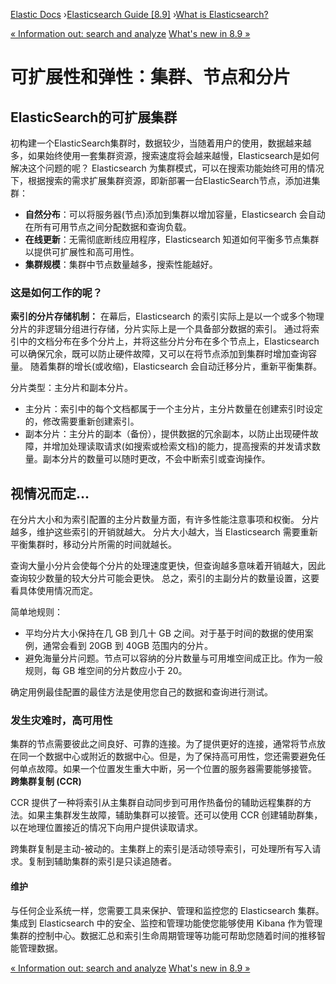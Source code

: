 [Elastic Docs](/guide/) ›[Elasticsearch Guide [8.9]](index.md) ›[What is
Elasticsearch?](elasticsearch-intro.md)

[« Information out: search and analyze](search-analyze.md) [What's new in
8.9 »](release-highlights.md)

# 可扩展性和弹性：集群、节点和分片

## ElasticSearch的可扩展集群
初构建一个ElasticSearch集群时，数据较少，当随着用户的使用，数据越来越多，如果始终使用一套集群资源，搜索速度将会越来越慢，Elasticsearch是如何解决这个问题的呢？
Elasticsearch 为集群模式，可以在搜索功能始终可用的情况下，根据搜索的需求扩展集群资源，即新部署一台ElasticSearch节点，添加进集群：
* **自然分布**：可以将服务器(节点)添加到集群以增加容量，Elasticsearch 会自动在所有可用节点之间分配数据和查询负载。
* **在线更新**：无需彻底断线应用程序，Elasticsearch 知道如何平衡多节点集群以提供可扩展性和高可用性。
* **集群规模**：集群中节点数量越多，搜索性能越好。

### 这是如何工作的呢？
**索引的分片存储机制：**
在幕后，Elasticsearch 的索引实际上是以一个或多个物理分片的非逻辑分组进行存储，分片实际上是一个具备部分数据的索引。
通过将索引中的文档分布在多个分片上，并将这些分片分布在多个节点上，Elasticsearch 可以确保冗余，既可以防止硬件故障，又可以在将节点添加到集群时增加查询容量。
随着集群的增长(或收缩)，Elasticsearch 会自动迁移分片，重新平衡集群。

分片类型：主分片和副本分片。
* 主分片：索引中的每个文档都属于一个主分片，主分片数量在创建索引时设定的，修改需要重新创建索引。
* 副本分片：主分片的副本（备份），提供数据的冗余副本，以防止出现硬件故障，并增加处理读取请求(如搜索或检索文档)的能力，提高搜索的并发请求数量。副本分片的数量可以随时更改，不会中断索引或查询操作。

## 视情况而定...

在分片大小和为索引配置的主分片数量方面，有许多性能注意事项和权衡。
分片越多，维护这些索引的开销就越大。
分片大小越大，当 Elasticsearch 需要重新平衡集群时，移动分片所需的时间就越长。

查询大量小分片会使每个分片的处理速度更快，但查询越多意味着开销越大，因此查询较少数量的较大分片可能会更快。
总之，索引的主副分片的数量设置，这要看具体使用情况而定。

简单地规则：

* 平均分片大小保持在几 GB 到几十 GB 之间。对于基于时间的数据的使用案例，通常会看到 20GB 到 40GB 范围内的分片。 
* 避免海量分片问题。节点可以容纳的分片数量与可用堆空间成正比。作为一般规则，每 GB 堆空间的分片数应小于 20。

确定用例最佳配置的最佳方法是使用您自己的数据和查询进行测试。

### 发生灾难时，高可用性
集群的节点需要彼此之间良好、可靠的连接。为了提供更好的连接，通常将节点放在同一个数据中心或附近的数据中心。但是，为了保持高可用性，您还需要避免任何单点故障。如果一个位置发生重大中断，另一个位置的服务器需要能够接管。
**跨集群复制 (CCR)**

CCR 提供了一种将索引从主集群自动同步到可用作热备份的辅助远程集群的方法。如果主集群发生故障，辅助集群可以接管。还可以使用 CCR 创建辅助群集，以在地理位置接近的情况下向用户提供读取请求。

跨集群复制是主动-被动的。主集群上的索引是活动领导索引，可处理所有写入请求。复制到辅助集群的索引是只读追随者。

#### 维护

与任何企业系统一样，您需要工具来保护、管理和监控您的 Elasticsearch 集群。集成到 Elasticsearch 中的安全、监控和管理功能使您能够使用 Kibana 作为管理集群的控制中心。数据汇总和索引生命周期管理等功能可帮助您随着时间的推移智能管理数据。

[« Information out: search and analyze](search-analyze.md) [What's new in
8.9 »](release-highlights.md)
